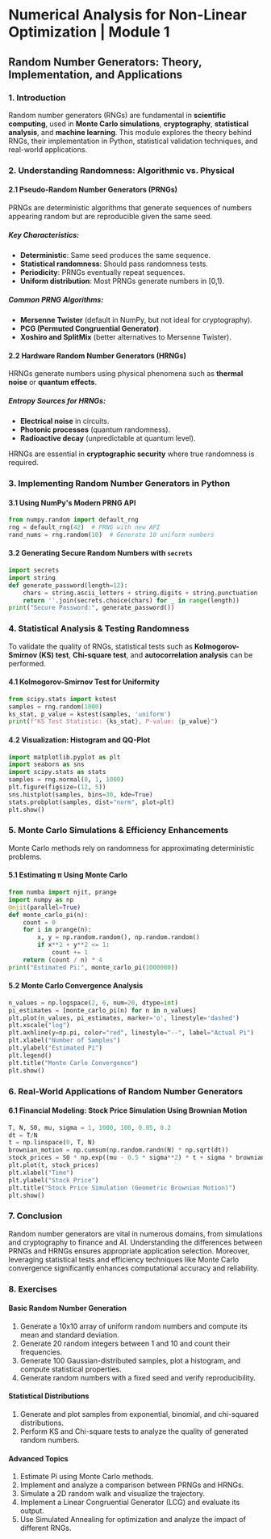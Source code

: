 # Numerical Analysis for Non-Linear Optimization | Module 1

## **Random Number Generators: Theory, Implementation, and Applications**

### **1. Introduction**

Random number generators (RNGs) are fundamental in **scientific computing**, used in **Monte Carlo simulations**, **cryptography**, **statistical analysis**, and **machine learning**. This module explores the theory behind RNGs, their implementation in Python, statistical validation techniques, and real-world applications.

### **2. Understanding Randomness: Algorithmic vs. Physical**

#### **2.1 Pseudo-Random Number Generators (PRNGs)**

PRNGs are deterministic algorithms that generate sequences of numbers appearing random but are reproducible given the same seed.

##### **Key Characteristics:**

- **Deterministic**: Same seed produces the same sequence.
- **Statistical randomness**: Should pass randomness tests.
- **Periodicity**: PRNGs eventually repeat sequences.
- **Uniform distribution**: Most PRNGs generate numbers in [0,1).

##### **Common PRNG Algorithms:**

- **Mersenne Twister** (default in NumPy, but not ideal for cryptography).
- **PCG (Permuted Congruential Generator)**.
- **Xoshiro and SplitMix** (better alternatives to Mersenne Twister).

#### **2.2 Hardware Random Number Generators (HRNGs)**

HRNGs generate numbers using physical phenomena such as **thermal noise** or **quantum effects**.

##### **Entropy Sources for HRNGs:**

- **Electrical noise** in circuits.
- **Photonic processes** (quantum randomness).
- **Radioactive decay** (unpredictable at quantum level).

HRNGs are essential in **cryptographic security** where true randomness is required.

### **3. Implementing Random Number Generators in Python**

#### **3.1 Using NumPy's Modern PRNG API**

```python
from numpy.random import default_rng
rng = default_rng(42)  # PRNG with new API
rand_nums = rng.random(10)  # Generate 10 uniform numbers
```

#### **3.2 Generating Secure Random Numbers with `secrets`**

```python
import secrets
import string
def generate_password(length=12):
    chars = string.ascii_letters + string.digits + string.punctuation
    return ''.join(secrets.choice(chars) for _ in range(length))
print("Secure Password:", generate_password())
```

### **4. Statistical Analysis & Testing Randomness**

To validate the quality of RNGs, statistical tests such as **Kolmogorov-Smirnov (KS) test**, **Chi-square test**, and **autocorrelation analysis** can be performed.

#### **4.1 Kolmogorov-Smirnov Test for Uniformity**

```python
from scipy.stats import kstest
samples = rng.random(1000)
ks_stat, p_value = kstest(samples, 'uniform')
print(f"KS Test Statistic: {ks_stat}, P-value: {p_value}")
```

#### **4.2 Visualization: Histogram and QQ-Plot**

```python
import matplotlib.pyplot as plt
import seaborn as sns
import scipy.stats as stats
samples = rng.normal(0, 1, 1000)
plt.figure(figsize=(12, 5))
sns.histplot(samples, bins=30, kde=True)
stats.probplot(samples, dist="norm", plot=plt)
plt.show()
```

### **5. Monte Carlo Simulations & Efficiency Enhancements**

Monte Carlo methods rely on randomness for approximating deterministic problems.

#### **5.1 Estimating π Using Monte Carlo**

```python
from numba import njit, prange
import numpy as np
@njit(parallel=True)
def monte_carlo_pi(n):
    count = 0
    for i in prange(n):
        x, y = np.random.random(), np.random.random()
        if x**2 + y**2 <= 1:
            count += 1
    return (count / n) * 4
print("Estimated Pi:", monte_carlo_pi(1000000))
```

#### **5.2 Monte Carlo Convergence Analysis**

```python
n_values = np.logspace(2, 6, num=20, dtype=int)
pi_estimates = [monte_carlo_pi(n) for n in n_values]
plt.plot(n_values, pi_estimates, marker='o', linestyle='dashed')
plt.xscale("log")
plt.axhline(y=np.pi, color="red", linestyle="--", label="Actual Pi")
plt.xlabel("Number of Samples")
plt.ylabel("Estimated Pi")
plt.legend()
plt.title("Monte Carlo Convergence")
plt.show()
```

### **6. Real-World Applications of Random Number Generators**

#### **6.1 Financial Modeling: Stock Price Simulation Using Brownian Motion**

```python
T, N, S0, mu, sigma = 1, 1000, 100, 0.05, 0.2
dt = T/N
t = np.linspace(0, T, N)
brownian_motion = np.cumsum(np.random.randn(N) * np.sqrt(dt))
stock_prices = S0 * np.exp((mu - 0.5 * sigma**2) * t + sigma * brownian_motion)
plt.plot(t, stock_prices)
plt.xlabel("Time")
plt.ylabel("Stock Price")
plt.title("Stock Price Simulation (Geometric Brownian Motion)")
plt.show()
```

### **7. Conclusion**

Random number generators are vital in numerous domains, from simulations and cryptography to finance and AI. Understanding the differences between PRNGs and HRNGs ensures appropriate application selection. Moreover, leveraging statistical tests and efficiency techniques like Monte Carlo convergence significantly enhances computational accuracy and reliability.

### **8. Exercises**

#### **Basic Random Number Generation**

1. Generate a 10x10 array of uniform random numbers and compute its mean and standard deviation.
2. Generate 20 random integers between 1 and 10 and count their frequencies.
3. Generate 100 Gaussian-distributed samples, plot a histogram, and compute statistical properties.
4. Generate random numbers with a fixed seed and verify reproducibility.

#### **Statistical Distributions**

1. Generate and plot samples from exponential, binomial, and chi-squared distributions.
2. Perform KS and Chi-square tests to analyze the quality of generated random numbers.

#### **Advanced Topics**

1. Estimate Pi using Monte Carlo methods.
2. Implement and analyze a comparison between PRNGs and HRNGs.
3. Simulate a 2D random walk and visualize the trajectory.
4. Implement a Linear Congruential Generator (LCG) and evaluate its output.
5. Use Simulated Annealing for optimization and analyze the impact of different RNGs.
